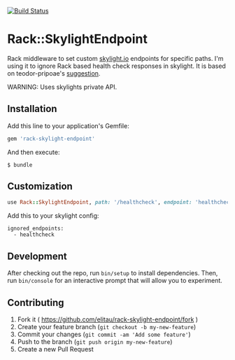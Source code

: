 [![Build Status](https://travis-ci.org/elitau/rack-skylight-endpoint.svg)](https://travis-ci.org/elitau/rack-skylight-endpoint)

# Rack::SkylightEndpoint

Rack middleware to set custom [skylight.io](http://skylight.io) endpoints for specific paths.
I'm using it to ignore Rack based health check responses in skylight.
It is based on teodor-pripoae's [suggestion](https://github.com/skylightio/skylight-ruby/issues/19).

WARNING: Uses skylights private API.

## Installation

Add this line to your application's Gemfile:

```ruby
gem 'rack-skylight-endpoint'
```

And then execute:

    $ bundle

## Customization

```ruby
use Rack::SkylightEndpoint, path: '/healthcheck', endpoint: 'healthcheck'
```

Add this to your skylight config:

```
ignored_endpoints:
  - healthcheck
```

## Development

After checking out the repo, run `bin/setup` to install dependencies. Then, run `bin/console` for an interactive prompt that will allow you to experiment.


## Contributing

1. Fork it ( https://github.com/elitau/rack-skylight-endpoint/fork )
2. Create your feature branch (`git checkout -b my-new-feature`)
3. Commit your changes (`git commit -am 'Add some feature'`)
4. Push to the branch (`git push origin my-new-feature`)
5. Create a new Pull Request
